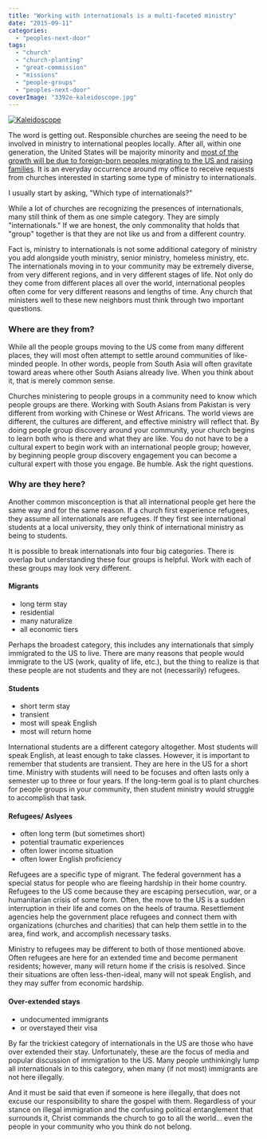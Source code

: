 ```yaml
---
title: "Working with internationals is a multi-faceted ministry"
date: "2015-09-11"
categories: 
  - "peoples-next-door"
tags: 
  - "church"
  - "church-planting"
  - "great-commission"
  - "missions"
  - "people-groups"
  - "peoples-next-door"
coverImage: "3392e-kaleidoscope.jpg"
---
```


[![Kaleidoscope](images/3392e-kaleidoscope.jpg)](https://keelancook.files.wordpress.com/2020/08/3392e-kaleidoscope.jpg)

The word is getting out. Responsible churches are seeing the need to be involved in ministry to international peoples locally. After all, within one generation, the United States will be majority minority and [most of the growth will be due to foreign-born peoples migrating to the US and raising families](http://blog.keelancook.com/2015/07/peoples-next-door-suburban-explosion.html). It is an everyday occurrence around my office to receive requests from churches interested in starting some type of ministry to internationals.

I usually start by asking, "Which type of internationals?"

While a lot of churches are recognizing the presences of internationals, many still think of them as one simple category. They are simply "internationals." If we are honest, the only commonality that holds that "group" together is that they are not like us and from a different country.

Fact is, ministry to internationals is not some additional category of ministry you add alongside youth ministry, senior ministry, homeless ministry, etc. The internationals moving in to your community may be extremely diverse, from very different regions, and in very different stages of life. Not only do they come from different places all over the world, international peoples often come for very different reasons and lengths of time. Any church that ministers well to these new neighbors must think through two important questions.

### Where are they from?

While all the people groups moving to the US come from many different places, they will most often attempt to settle around communities of like-minded people. In other words, people from South Asia will often gravitate toward areas where other South Asians already live. When you think about it, that is merely common sense.

Churches ministering to people groups in a community need to know which people groups are there. Working with South Asians from Pakistan is very different from working with Chinese or West Africans. The world views are different, the cultures are different, and effective ministry will reflect that. By doing people group discovery around your community, your church begins to learn both who is there and what they are like. You do not have to be a cultural expert to begin work with an international people group; however, by beginning people group discovery engagement you can become a cultural expert with those you engage. Be humble. Ask the right questions.

### Why are they here?

Another common misconception is that all international people get here the same way and for the same reason. If a church first experience refugees, they assume all internationals are refugees. If they first see international students at a local university, they only think of international ministry as being to students.

It is possible to break internationals into four big categories. There is overlap but understanding these four groups is helpful. Work with each of these groups may look very different.

#### **Migrants**

- long term stay
- residential
- many naturalize
- all economic tiers

Perhaps the broadest category, this includes any internationals that simply immigrated to the US to live. There are many reasons that people would immigrate to the US (work, quality of life, etc.), but the thing to realize is that these people are not students and they are not (necessarily) refugees.

#### **Students** 

- short term stay
- transient
- most will speak English
- most will return home

International students are a different category altogether. Most students will speak English, at least enough to take classes. However, it is important to remember that students are transient. They are here in the US for a short time. Ministry with students will need to be focuses and often lasts only a semester up to three or four years. If the long-term goal is to plant churches for people groups in your community, then student ministry would struggle to accomplish that task.

#### **Refugees/ Aslyees**

- often long term (but sometimes short)
- potential traumatic experiences
- often lower income situation
- often lower English proficiency

Refugees are a specific type of migrant. The federal government has a special status for people who are fleeing hardship in their home country. Refugees to the US come because they are escaping persecution, war, or a humanitarian crisis of some form. Often, the move to the US is a sudden interruption in their life and comes on the heels of trauma. Resettlement agencies help the government place refugees and connect them with organizations (churches and charities) that can help them settle in to the area, find work, and accomplish necessary tasks.

Ministry to refugees may be different to both of those mentioned above. Often refugees are here for an extended time and become permanent residents; however, many will return home if the crisis is resolved. Since their situations are often less-then-ideal, many will not speak English, and they may suffer from economic hardship.

#### **Over-extended stays** 

- undocumented immigrants
- or overstayed their visa

By far the trickiest category of internationals in the US are those who have over extended their stay. Unfortunately, these are the focus of media and popular discussion of immigration to the US. Many people unthinkingly lump all internationals in to this category, when many (if not most) immigrants are not here illegally.

And it must be said that even if someone is here illegally, that does not excuse our responsibility to share the gospel with them. Regardless of your stance on illegal immigration and the confusing political entanglement that surrounds it, Christ commands the church to go to all the world... even the people in your community who you think do not belong.
